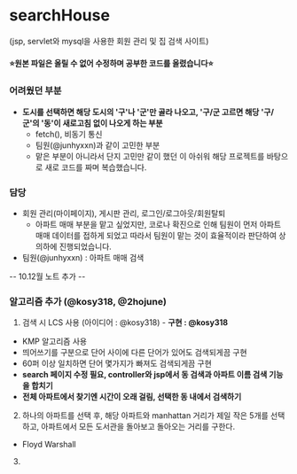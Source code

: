 # searchHouse
(jsp, servlet와 mysql을 사용한 회원 관리 및 집 검색 사이트)

#### ⭐원본 파일은 올릴 수 없어 수정하며 공부한 코드를 올렸습니다⭐

### 어려웠던 부분
- <b>도시를 선택하면 해당 도시의 '구'나 '군'만 골라 나오고, '구/군 고르면 해당 '구/군'의 '동'이 새로고침 없이 나오게 하는 부분</b>
  - fetch(), 비동기 통신
  - 팀원(@junhyxxn)과 같이 고민한 부분
  - 맡은 부분이 아니라서 단지 고민만 같이 했던 이 아쉬워 해당 프로젝트를 바탕으로 새로 코드를 짜며 복습했습니다.

### 담당
- 회원 관리(마이페이지), 게시판 관리, 로그인/로그아웃/회원탈퇴
  - 아파트 매매 부분을 맡고 싶었지만, 코로나 확진으로 인해 팀원이 먼저 아파트 매매 데이터를 접하게 되었고 따라서 팀원이 맡는 것이 효율적이라 판단하여 상의하에 진행되었습니다.
- 팀원(@junhyxxn) : 아파트 매매 검색

-- 10.12월 노트 추가 --
### 알고리즘 추가 (@kosy318, @2hojune)
1. 검색 시 LCS 사용 (아이디어 : @kosy318) - <b>구현 : @kosy318</b>
  - KMP 알고리즘 사용
  - 띄어쓰기를 구분으로 단어 사이에 다른 단어가 있어도 검색되게끔 구현
  - 60퍼 이상 일치하면 단어 몇가지가 빠져도 검색되게끔 구현
  - <b>search 페이지 수정 필요, controller와 jsp에서 동 검색과 아파트 이름 검색 기능을 합치기</b>
  - <b>전체 아파트에서 찾기엔 시간이 오래 걸림, 선택한 동 내에서 검색하기</b>
2. 하나의 아파트를 선택 후, 해당 아파트와 manhattan 거리가 제일 작은 5개를 선택하고, 아파트에서 모든 도서관을 돌아보고 돌아오는 거리를 구한다.
  - Floyd Warshall 
3. 
